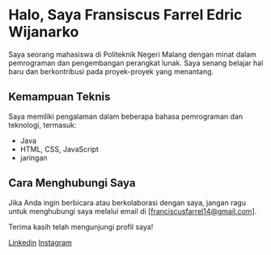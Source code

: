 # Halo, Saya Fransiscus Farrel Edric Wijanarko

Saya seorang mahasiswa di Politeknik Negeri Malang dengan minat dalam pemrograman dan pengembangan perangkat lunak. Saya senang belajar hal baru dan berkontribusi pada proyek-proyek yang menantang.



## Kemampuan Teknis
Saya memiliki pengalaman dalam beberapa bahasa pemrograman dan teknologi, termasuk:
- Java
- HTML, CSS, JavaScript
- jaringan

## Cara Menghubungi Saya
Jika Anda ingin berbicara atau berkolaborasi dengan saya, jangan ragu untuk menghubungi saya melalui email di [franciscusfarrel14@gmail.com].

Terima kasih telah mengunjungi profil saya!

[Linkedin](https://www.linkedin.com/in/fransiscus-farrel-edric-wijanarko-3477b125a/)
[Instagram](https://www.instagram.com/farrel_edriccc/)
